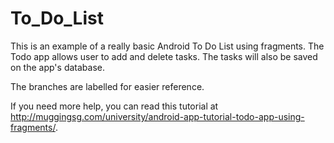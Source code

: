 # To_Do_List
This is an example of a really basic Android To Do List using fragments. The Todo app allows user to add and delete tasks. The tasks will also be saved on the app's database.

The branches are labelled for easier reference.

If you need more help, you can read this tutorial at http://muggingsg.com/university/android-app-tutorial-todo-app-using-fragments/.

